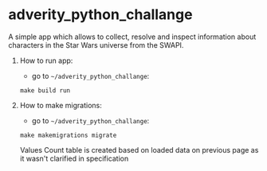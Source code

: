 # adverity_python_challange

A simple app which allows to collect, resolve and inspect information about characters in the Star Wars universe from the SWAPI.

1. How to run app:

   - go to `~/adverity_python_challange`:

   ```
   make build run
   ```

2. How to make migrations:

   - go to `~/adverity_python_challange`:

   ```
   make makemigrations migrate
   ```

   Values Count table is created based on loaded data on previous page as it wasn't clarified in specification

